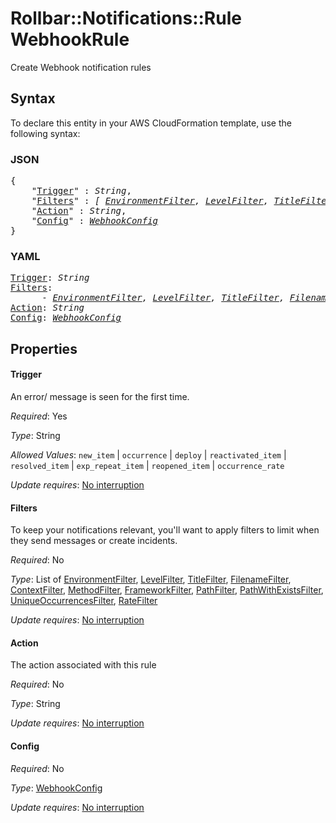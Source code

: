 # Rollbar::Notifications::Rule WebhookRule

Create Webhook notification rules

## Syntax

To declare this entity in your AWS CloudFormation template, use the following syntax:

### JSON

<pre>
{
    "<a href="#trigger" title="Trigger">Trigger</a>" : <i>String</i>,
    "<a href="#filters" title="Filters">Filters</a>" : <i>[ <a href="environmentfilter.md">EnvironmentFilter</a>, <a href="levelfilter.md">LevelFilter</a>, <a href="titlefilter.md">TitleFilter</a>, <a href="filenamefilter.md">FilenameFilter</a>, <a href="contextfilter.md">ContextFilter</a>, <a href="methodfilter.md">MethodFilter</a>, <a href="frameworkfilter.md">FrameworkFilter</a>, <a href="pathfilter.md">PathFilter</a>, <a href="pathwithexistsfilter.md">PathWithExistsFilter</a>, <a href="uniqueoccurrencesfilter.md">UniqueOccurrencesFilter</a>, <a href="ratefilter.md">RateFilter</a>, ... ]</i>,
    "<a href="#action" title="Action">Action</a>" : <i>String</i>,
    "<a href="#config" title="Config">Config</a>" : <i><a href="webhookconfig.md">WebhookConfig</a></i>
}
</pre>

### YAML

<pre>
<a href="#trigger" title="Trigger">Trigger</a>: <i>String</i>
<a href="#filters" title="Filters">Filters</a>: <i>
      - <a href="environmentfilter.md">EnvironmentFilter</a>, <a href="levelfilter.md">LevelFilter</a>, <a href="titlefilter.md">TitleFilter</a>, <a href="filenamefilter.md">FilenameFilter</a>, <a href="contextfilter.md">ContextFilter</a>, <a href="methodfilter.md">MethodFilter</a>, <a href="frameworkfilter.md">FrameworkFilter</a>, <a href="pathfilter.md">PathFilter</a>, <a href="pathwithexistsfilter.md">PathWithExistsFilter</a>, <a href="uniqueoccurrencesfilter.md">UniqueOccurrencesFilter</a>, <a href="ratefilter.md">RateFilter</a></i>
<a href="#action" title="Action">Action</a>: <i>String</i>
<a href="#config" title="Config">Config</a>: <i><a href="webhookconfig.md">WebhookConfig</a></i>
</pre>

## Properties

#### Trigger

An error/ message is seen for the first time.

_Required_: Yes

_Type_: String

_Allowed Values_: <code>new_item</code> | <code>occurrence</code> | <code>deploy</code> | <code>reactivated_item</code> | <code>resolved_item</code> | <code>exp_repeat_item</code> | <code>reopened_item</code> | <code>occurrence_rate</code>

_Update requires_: [No interruption](https://docs.aws.amazon.com/AWSCloudFormation/latest/UserGuide/using-cfn-updating-stacks-update-behaviors.html#update-no-interrupt)

#### Filters

To keep your notifications relevant, you'll want to apply filters to limit when they send messages or create incidents.

_Required_: No

_Type_: List of <a href="environmentfilter.md">EnvironmentFilter</a>, <a href="levelfilter.md">LevelFilter</a>, <a href="titlefilter.md">TitleFilter</a>, <a href="filenamefilter.md">FilenameFilter</a>, <a href="contextfilter.md">ContextFilter</a>, <a href="methodfilter.md">MethodFilter</a>, <a href="frameworkfilter.md">FrameworkFilter</a>, <a href="pathfilter.md">PathFilter</a>, <a href="pathwithexistsfilter.md">PathWithExistsFilter</a>, <a href="uniqueoccurrencesfilter.md">UniqueOccurrencesFilter</a>, <a href="ratefilter.md">RateFilter</a>

_Update requires_: [No interruption](https://docs.aws.amazon.com/AWSCloudFormation/latest/UserGuide/using-cfn-updating-stacks-update-behaviors.html#update-no-interrupt)

#### Action

The action associated with this rule

_Required_: No

_Type_: String

_Update requires_: [No interruption](https://docs.aws.amazon.com/AWSCloudFormation/latest/UserGuide/using-cfn-updating-stacks-update-behaviors.html#update-no-interrupt)

#### Config

_Required_: No

_Type_: <a href="webhookconfig.md">WebhookConfig</a>

_Update requires_: [No interruption](https://docs.aws.amazon.com/AWSCloudFormation/latest/UserGuide/using-cfn-updating-stacks-update-behaviors.html#update-no-interrupt)

